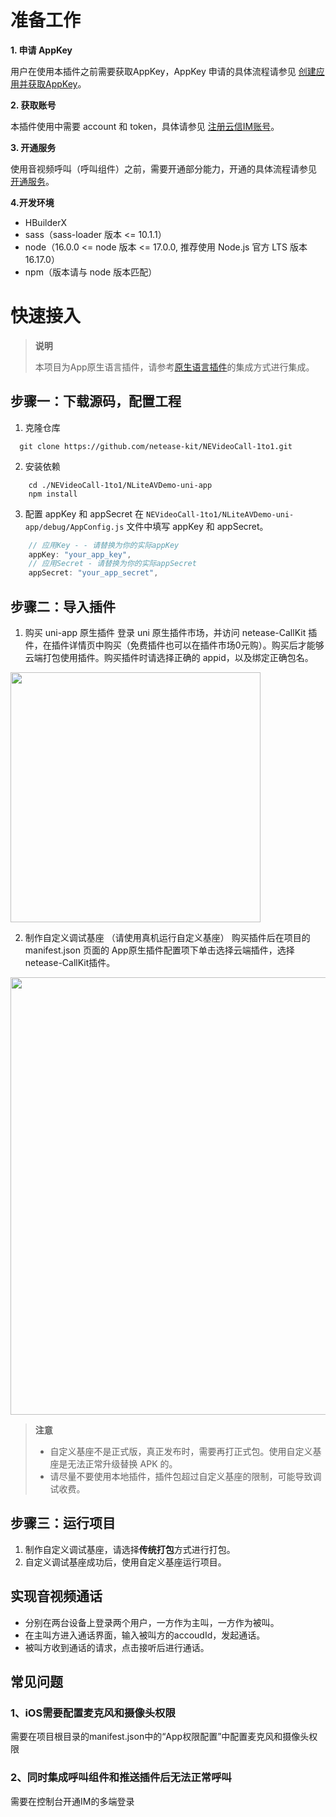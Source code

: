 # 准备工作

**1. 申请 AppKey**

用户在使用本插件之前需要获取AppKey，AppKey 申请的具体流程请参见 [创建应用并获取AppKey](https://doc.yunxin.163.com/console/docs/TIzMDE4NTA?platform=console)。

**2. 获取账号**

本插件使用中需要 account 和 token，具体请参见 [注册云信IM账号](https://doc.yunxin.163.com/messaging-uikit/docs/Dc0NjI1MTA?platform=android#4-%E6%B3%A8%E5%86%8C-im-%E8%B4%A6%E5%8F%B7)。


**3. 开通服务**

使用音视频呼叫（呼叫组件）之前，需要开通部分能力，开通的具体流程请参见 [开通服务](https://doc.yunxin.163.com/nertccallkit/docs/DIzMzA0Nzk?platform=iOS)。

**4.开发环境**

- HBuilderX
- sass（sass-loader 版本 <= 10.1.1）
- node（16.0.0 <= node 版本 <= 17.0.0, 推荐使用 Node.js 官方 LTS 版本 16.17.0）
- npm（版本请与 node 版本匹配）



# 快速接入

> **说明**
>
> 本项目为App原生语言插件，请参考[原生语言插件](https://uniapp.dcloud.net.cn/plugin/native-plugin.html)的集成方式进行集成。


## 步骤一：下载源码，配置工程
1. 克隆仓库

```shell
  git clone https://github.com/netease-kit/NEVideoCall-1to1.git
```

2. 安装依赖

```shell
	cd ./NEVideoCall-1to1/NLiteAVDemo-uni-app
	npm install
```
  
3. 配置 appKey 和 appSecret 在 `NEVideoCall-1to1/NLiteAVDemo-uni-app/debug/AppConfig.js` 文件中填写 appKey 和 appSecret。
```javascript
    // 应用Key - - 请替换为你的实际appKey
	appKey: "your_app_key",
	// 应用Secret - 请替换为你的实际appSecret
	appSecret: "your_app_secret",
```
  
## 步骤二：导入插件
1. 购买 uni-app 原生插件
登录 uni 原生插件市场，并访问 netease-CallKit 插件，在插件详情页中购买（免费插件也可以在插件市场0元购）。购买后才能够云端打包使用插件。购买插件时请选择正确的 appid，以及绑定正确包名。

<img width='400' src='https://yx-web-nosdn.netease.im/common/da168eb3dfa51c1584dbe52652f262f8/dcloud_uniapp_install_cloud_plugins.png' />

2. 制作自定义调试基座 （请使用真机运行自定义基座）
购买插件后在项目的 manifest.json 页面的 App原生插件配置项下单击选择云端插件，选择netease-CallKit插件。

<img width='700' src='https://yx-web-nosdn.netease.im/common/b58e3af8857bfa406396c3a8a9ff5a32/dcloud_uniapp_install_cloud_plugins3.png' />

> **注意**
> - 自定义基座不是正式版，真正发布时，需要再打正式包。使用自定义基座是无法正常升级替换 APK 的。
> - 请尽量不要使用本地插件，插件包超过自定义基座的限制，可能导致调试收费。


## 步骤三：运行项目
1. 制作自定义调试基座，请选择**传统打包**方式进行打包。
2. 自定义调试基座成功后，使用自定义基座运行项目。

## 实现音视频通话
- 分别在两台设备上登录两个用户，一方作为主叫，一方作为被叫。
- 在主叫方进入通话界面，输入被叫方的accoudId，发起通话。
- 被叫方收到通话的请求，点击接听后进行通话。


## 常见问题

### 1、iOS需要配置麦克风和摄像头权限

需要在项目根目录的manifest.json中的“App权限配置”中配置麦克风和摄像头权限

### 2、同时集成呼叫组件和推送插件后无法正常呼叫

需要在控制台开通IM的多端登录